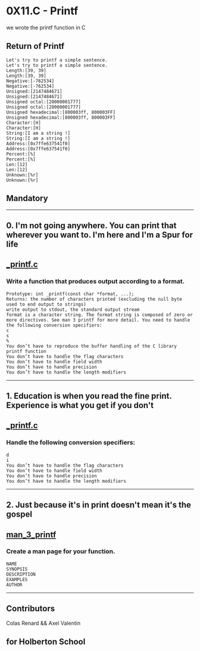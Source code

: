 # 0X11.C - Printf
we wrote the printf function in C

## Return of Printf 
```
Let's try to printf a simple sentence.
Let's try to printf a simple sentence.
Length:[39, 39]
Length:[39, 39]
Negative:[-762534]
Negative:[-762534]
Unsigned:[2147484671]
Unsigned:[2147484671]
Unsigned octal:[20000001777]
Unsigned octal:[20000001777]
Unsigned hexadecimal:[800003ff, 800003FF]
Unsigned hexadecimal:[800003ff, 800003FF]
Character:[H]
Character:[H]
String:[I am a string !]
String:[I am a string !]
Address:[0x7ffe637541f0]
Address:[0x7ffe637541f0]
Percent:[%]
Percent:[%]
Len:[12]
Len:[12]
Unknown:[%r]
Unknown:[%r]
```

## Mandatory 
***
## 0. I'm not going anywhere. You can print that wherever you want  to. I'm here and I'm a Spur for life
## [_printf.c](./_printf.c)
### Write a function that produces output according to a format.
```
Prototype: int _printf(const char *format, ...); 
Returns: the number of characters printed (excluding the null byte used to end output to strings)
write output to stdout, the standard output stream
format is a character string. The format string is composed of zero or more directives. See man 3 printf for more detail. You need to handle the following conversion specifiers:
c
s
%
You don’t have to reproduce the buffer handling of the C library printf function
You don’t have to handle the flag characters
You don’t have to handle field width
You don’t have to handle precision
You don’t have to handle the length modifiers
```

***
## 1. Education is when you read the fine print. Experience is what you get if you don't
## [_printf.c](./_printf.c)
### Handle the following conversion specifiers:
```
d
i
You don’t have to handle the flag characters
You don’t have to handle field width
You don’t have to handle precision
You don’t have to handle the length modifiers
```
***

## 2. Just because it's in print doesn't mean it's the gospel
## [man_3_printf](./man_3_printf)
### Create a man page for your function.
```
NAME
SYNOPSIS
DESCRIPTION
EXAMPLES
AUTHOR
```
***
## Contributors

Colas Renard && Axel Valentin

## for Holberton School